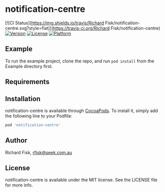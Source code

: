 # notification-centre

[![CI Status](https://img.shields.io/travis/Richard Fisk/notification-centre.svg?style=flat)](https://travis-ci.org/Richard Fisk/notification-centre)
[![Version](https://img.shields.io/cocoapods/v/notification-centre.svg?style=flat)](https://cocoapods.org/pods/notification-centre)
[![License](https://img.shields.io/cocoapods/l/notification-centre.svg?style=flat)](https://cocoapods.org/pods/notification-centre)
[![Platform](https://img.shields.io/cocoapods/p/notification-centre.svg?style=flat)](https://cocoapods.org/pods/notification-centre)

## Example

To run the example project, clone the repo, and run `pod install` from the Example directory first.

## Requirements

## Installation

notification-centre is available through [CocoaPods](https://cocoapods.org). To install
it, simply add the following line to your Podfile:

```ruby
pod 'notification-centre'
```

## Author

Richard Fisk, rfisk@seek.com.au

## License

notification-centre is available under the MIT license. See the LICENSE file for more info.
